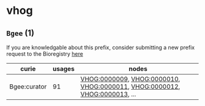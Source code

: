 # vhog

## `Bgee` (1)

If you are knowledgable about this prefix, consider submitting a new prefix
request to the Bioregistry [here](https://github.com/biopragmatics/bioregistry/issues/new?assignees=cthoyt&labels=New%2CPrefix&template=new-prefix.yml&title=%5BResource%5D%3A%20Bgee)

| curie        |   usages | nodes                                                                                                                                                                                                                                                                                                                |
|--------------|----------|----------------------------------------------------------------------------------------------------------------------------------------------------------------------------------------------------------------------------------------------------------------------------------------------------------------------|
| Bgee:curator |       91 | [VHOG:0000009](http://purl.obolibrary.org/obo/VHOG_0000009), [VHOG:0000010](http://purl.obolibrary.org/obo/VHOG_0000010), [VHOG:0000011](http://purl.obolibrary.org/obo/VHOG_0000011), [VHOG:0000012](http://purl.obolibrary.org/obo/VHOG_0000012), [VHOG:0000013](http://purl.obolibrary.org/obo/VHOG_0000013), ... |

